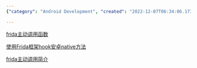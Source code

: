 ```yaml
---
{"category": "Android Development", "created": "2022-12-07T06:34:06.173Z", "date": "2022-12-07 06:34:06", "description": "The text offers a compilation of articles that guide users on utilizing Frida, an open-source software framework, to interact with Android methods and modify native code through direct function calls and hook implementations.", "modified": "2022-12-07T06:36:05.547Z", "tags": ["Frida", "Android", "Software framework", "Binary code", "Method calling", "Hooking native methods", "Article links"], "title": "直接调用安卓方法 frida 直接调用二进制里面的方法"}

---
```


[frida主动调用函数](http://t.zoukankan.com/shlyd-p-14726850.html)

[使用Frida框架hook安卓native方法](https://blog.wuhao13.xin/1540.html)

[frida主动调用简介](http://www.mchz.com.cn/cn/service/Safety-Lab/info_26_itemid_5132.html)
